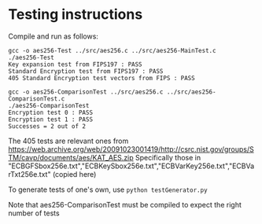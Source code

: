 # Testing instructions


Compile and run as follows:
```
gcc -o aes256-Test ../src/aes256.c ../src/aes256-MainTest.c
./aes256-Test
Key expansion test from FIPS197 : PASS
Standard Encryption test from FIPS197 : PASS
405 Standard Encryption test vectors from FIPS : PASS

gcc -o aes256-ComparisonTest ../src/aes256.c ../src/aes256-ComparisonTest.c
./aes256-ComparisonTest
Encryption test 0 : PASS
Encryption test 1 : PASS
Successes = 2 out of 2
```
The 405 tests are relevant ones from https://web.archive.org/web/20091023001419/http://csrc.nist.gov/groups/STM/cavp/documents/aes/KAT_AES.zip
Specifically those in "ECBGFSbox256e.txt","ECBKeySbox256e.txt","ECBVarKey256e.txt","ECBVarTxt256e.txt" (copied here)

To generate tests of one's own, use ```python testGenerator.py``` 

Note that aes256-ComparisonTest must be compiled to expect the right number of tests


